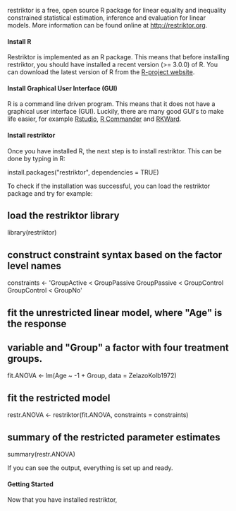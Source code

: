 restriktor is a free, open source R package for linear equality and inequality 
constrained statistical estimation, inference and evaluation for linear models. More 
information can be found online at http://restriktor.org.


#### Install R
Restriktor is implemented as an R package. This means that before installing
restriktor, you should have installed a recent version (>= 3.0.0) of R. You can
download the latest version of R from the
[R-project website](http://www.r-project.org).

#### Install Graphical User Interface (GUI) 
R is a command line driven program. This means that it does not have a graphical
user interface (GUI). Luckily, there are many good GUI's to make life easier, for
example [Rstudio](http://rstudio.org), [R Commander](http://www.rcommander.com/)
and [RKWard](https://rkward.kde.org/).

#### Install restriktor 
Once you have installed R, the next step is to install restriktor. This can be
done by typing in R:

install.packages("restriktor", dependencies = TRUE)

To check if the installation was successful, you can load the restriktor package
and try for example:

## load the restriktor library
library(restriktor)

## construct constraint syntax based on the factor level names
constraints <- 'GroupActive  < GroupPassive
                GroupPassive < GroupControl
                GroupControl < GroupNo'

## fit the unrestricted linear model, where "Age" is the response
## variable and "Group" a factor with four treatment groups.
fit.ANOVA <- lm(Age ~ -1 + Group, data = ZelazoKolb1972)

## fit the restricted model
restr.ANOVA <- restriktor(fit.ANOVA, constraints = constraints)

## summary of the restricted parameter estimates
summary(restr.ANOVA)


If you can see the output, everything is set up and ready.

#### Getting Started ####
Now that you have installed restriktor, 

